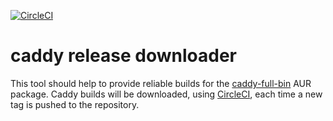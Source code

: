 [![CircleCI](https://circleci.com/gh/klingtnet/caddy-release-downloader.svg?style=svg)](https://circleci.com/gh/klingtnet/caddy-release-downloader)

# caddy release downloader

This tool should help to provide reliable builds for the [caddy-full-bin](https://aur.archlinux.org/packages/caddy-full-bin/) AUR package.
Caddy builds will be downloaded, using [CircleCI](https://circleci.com/gh/klingtnet/caddy-release-downloader), each time a new tag is pushed to the repository.

